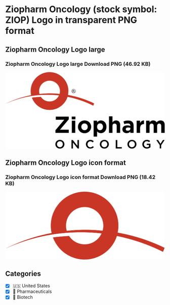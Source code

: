 # Ziopharm Oncology (stock symbol: ZIOP) Logo in transparent PNG format

## Ziopharm Oncology Logo large

### Ziopharm Oncology Logo large Download PNG (46.92 KB)

![Ziopharm Oncology Logo large Download PNG (46.92 KB)](/img/orig/ZIOP_BIG-6f0d6448.png)

## Ziopharm Oncology Logo icon format

### Ziopharm Oncology Logo icon format Download PNG (18.42 KB)

![Ziopharm Oncology Logo icon format Download PNG (18.42 KB)](/img/orig/ZIOP-4b200af9.png)



## Categories
- [x] 🇺🇸 United States
- [x] 💊 Pharmaceuticals
- [x] 🧬 Biotech
